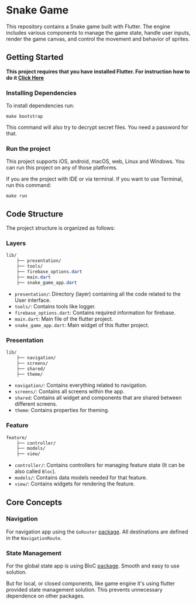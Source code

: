 # Snake Game

This repository contains a Snake game built with Flutter. The engine includes various components to manage the game state, handle user inputs, render the game canvas, and control the movement and behavior of sprites.

## Getting Started

**This project requires that you have installed Flutter.
For instruction how to do it [Click Here](https://docs.flutter.dev/get-started/install)**

### Installing Dependencies

To install dependencies run:

``` shell
make bootstrap
```

This command will also try to decrypt secret files. You need a password for that.

### Run the project

This project supports iOS, android, macOS, web, Linux and Windows.
You can run this project on any of those platforms.

If you are the project with IDE or via terminal.
If you want to use Terminal, run this command:

```shell
make run
```

## Code Structure

The project structure is organized as follows:

### Layers

```css
lib/
    ├── presentation/
    ├── tools/
    ├── firebase_options.dart
    ├── main.dart
    ├── snake_game_app.dart
```

* `presentation/`: Directory (layer) containing all the code related to the User interface.
* `tools/`: Contains tools like logger.
* `firebase_options.dart`: Contains required information for firebase.
* `main.dart`: Main file of the flutter project.
* `snake_game_app.dart`: Main widget of this flutter project.

### Presentation

```css
lib/
    ├── navigation/
    ├── screens/
    ├── shared/
    ├── theme/
```

* `navigation/`: Contains everything related to navigation.
* `screens/`: Contains all screens within the app.
* `shared`: Contains all widget and components that are shared between different screens.
* `theme`: Contains properties for theming.

### Feature

```css
feature/
    ├── controller/
    ├── models/
    ├── view/
```

* `controller/`: Contains controllers for managing feature state (It can be also called `Bloc`).
* `models/`: Contains data models needed for that feature.
* `view/`: Contains widgets for rendering the feature.

## Core Concepts

### Navigation

For navigation app using the `GoRouter` [package](https://pub.dev/packages/go_router).
All destinations are defined in the `NavigationRoute`.

### State Management

For the global state app is using BloC [package](https://pub.dev/packages/bloc). Smooth and easy to use solution.

But for local, or closed components, like game engine it's using flutter provided state management solution. This prevents unnecessary dependence on other packages.
